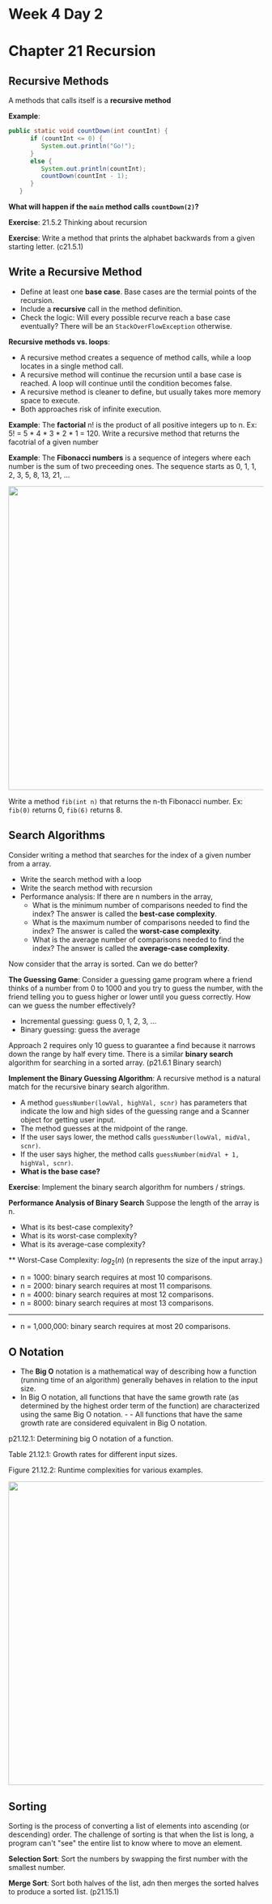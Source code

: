 # Week 4 Day 2
# Chapter 21 Recursion 

## Recursive Methods
A methods that calls itself is a **recursive method**

**Example**:
```java
public static void countDown(int countInt) {
      if (countInt <= 0) {
         System.out.println("Go!");
      }
      else {
         System.out.println(countInt);
         countDown(countInt - 1);
      }
   }
```

**What will happen if the `main` method calls `countDown(2)`?**

**Exercise**: 21.5.2 Thinking about recursion

**Exercise**: Write a method that prints the alphabet backwards from a given starting letter. (c21.5.1)

## Write a Recursive Method
- Define at least one **base case**. Base cases are the termial points of the recursion.
- Include a **recursive** call in the method definition.
- Check the logic: Will every possible recurve reach a base case eventually? There will be an `StackOverFlowException` otherwise.

**Recursive methods vs. loops**:
- A recursive method creates a sequence of method calls, while a loop locates in a single method call.
- A recursive method will continue the recursion until a base case is reached. A loop will continue until the condition becomes false.
- A recursive method is cleaner to define, but usually takes more memory space to execute.
- Both approaches risk of infinite execution.

**Example**: The **factorial** n! is the product of all positive integers up to n. Ex: 5! = 5 * 4 * 3 * 2 * 1 = 120. Write a recursive method that returns the facotrial of a given number

**Example**: The **Fibonacci numbers** is a sequence of integers where each number is the sum of two preceeding ones. The sequence starts as 0, 1, 1, 2, 3, 5, 8, 13, 21, ...

<img src="https://clevelanddesign.com/wp-content/uploads/2020/09/the-golden-ratio-teaser.jpg" width="600">

Write a method `fib(int n)` that returns the n-th Fibonacci number. Ex: `fib(0)` returns 0, `fib(6)` returns 8.

## Search Algorithms
Consider writing a method that searches for the index of a given number from a array.
- Write the search method with a loop
- Write the search method with recursion
- Performance analysis: If there are n numbers in the array,
  - What is the minimum number of comparisons needed to find the index? The answer is called the **best-case complexity**.
  - What is the maximum number of comparisons needed to find the index? The answer is called the **worst-case complexity**.
  - What is the average number of comparisons needed to find the index? The answer is called the **average-case complexity**.

Now consider that the array is sorted. Can we do better?

**The Guessing Game**:
Consider a guessing game program where a friend thinks of a number from 0 to 1000 and you try to guess the number, with the friend telling you to guess higher or lower until you guess correctly. How can we guess the number effectively?

- Incremental guessing: guess 0, 1, 2, 3, ...
- Binary guessing: guess the average

Approach 2 requires only 10 guess to guarantee a find because it narrows down the range by half every time. There is a similar **binary search** algorithm for searching in a sorted array. (p21.6.1 Binary search)

**Implement the Binary Guessing Algorithm**:
A recursive method is a natural match for the recursive binary search algorithm. 
- A method `guessNumber(lowVal, highVal, scnr)` has parameters that indicate the low and high sides of the guessing range and a Scanner object for getting user input.
- The method guesses at the midpoint of the range. 
- If the user says lower, the method calls `guessNumber(lowVal, midVal, scnr)`. 
- If the user says higher, the method calls `guessNumber(midVal + 1, highVal, scnr)`.
- **What is the base case?**

**Exercise**: Implement the binary search algorithm for numbers / strings.

**Performance Analysis of Binary Search**
Suppose the length of the array is n.
- What is its best-case complexity? 
- What is its worst-case complexity? 
- What is its average-case complexity?
 
** Worst-Case Complexity: $log_2(n)$ (n represents the size of the input array.)
- n = 1000: binary search requires at most 10 comparisons.
- n = 2000: binary search requires at most 11 comparisons.
- n = 4000: binary search requires at most 12 comparisons.
- n = 8000: binary search requires at most 13 comparisons.
- ---
- n = 1,000,000: binary search requires at most 20 comparisons.

## O Notation
- The **Big O** notation is a mathematical way of describing how a function (running time of an algorithm) generally behaves in relation to the input size. 
- In Big O notation, all functions that have the same growth rate (as determined by the highest order term of the function) are characterized using the same Big O notation. - - All functions that have the same growth rate are considered equivalent in Big O notation.

p21.12.1: Determining big O notation of a function.

Table 21.12.1: Growth rates for different input sizes.

Figure 21.12.2: Runtime complexities for various examples.

<img src="https://miro.medium.com/v2/resize:fit:1400/1*5ZLci3SuR0zM_QlZOADv8Q.jpeg" width="600">

## Sorting
Sorting is the process of converting a list of elements into ascending (or descending) order. The challenge of sorting is that when the list is long, a program can't "see" the entire list to know where to move an element.

**Selection Sort**: Sort the numbers by swapping the first number with the smallest number.

**Merge Sort**: Sort both halves of the list, adn then merges the sorted halves to produce a sorted list. (p21.15.1)
